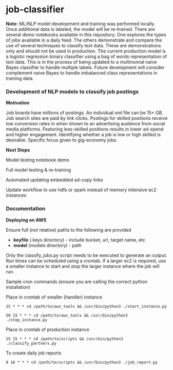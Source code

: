 # job-classifier

**Note:** ML/NLP model development and training was performed locally. Once
additional data is labeled, the model will be re-trained. There are several
demo notebooks available in this repository. One explores the types of jobs
available in a daily feed. The others demonstrate and compare the use of several techniques to classify text data. These are demonstrations only and should not be used in production. The current production model is a logistic regression binary classifier using a bag of words representation of text data. This is in the process of being updated to a multinomial naive Bayes classifier to handle multiple labels. Future development will consider complement naive Bayes to handle imbalanced class representations in training data.


### Development of NLP models to classify job postings

**Motivation**

Job boards have millions of postings. An individual xml file can be 15+ GB.
Job search sites are paid by link clicks.
Postings for skilled positions receive low conversion rates in when shown to an
advertising audience from social media platforms.
Featuring less-skilled positions results in lower ad-spend and higher engagement.
Identifying whether a job is low or high skilled is desirable.
Specific focus given to gig-economy jobs.

**Next Steps**

Model testing notebook demo

Full model testing & re-training

Automated updating embedded ad-copy links

Update workflow to use hdfs or spark instead of memory intensive ec2 instances

### Documentation

**Deploying on AWS**

Ensure full (not relative) paths to the following are provided

+ **keyfile** (.keys directory) - include bucket, url, target name, etc
+ **model** (models directory) - path

Only the classify_jobs.py script needs to be executed to generate an output.
Run times can be scheduled using a crontab. If a larger ec2 is required, use
a smaller instance to start and stop the larger instance where the job will run.

Sample cron commands (ensure you are calling the correct python installation)

Place in crontab of smaller (handler) instance

```
15 * * * cd /path/to/aws_tools && /usr/bin/python3 ./start_instance.py

50 15 * * * cd /path/to/aws_tools && /usr/bin/python3 ./stop_instance.py
```

Place in crontab of production instance

```
15 15 * * * cd /path/to/scripts && /usr/bin/python3 ./classify_partners.py
```

To create daily job reports

```
0 16 * * * cd /path/to/scripts && /usr/bin/python3 ./job_report.py
```
